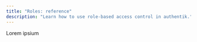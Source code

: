 ```yaml
---
title: "Roles: reference"
description: "Learn how to use role-based access control in authentik."
---
```


Lorem ipsium
